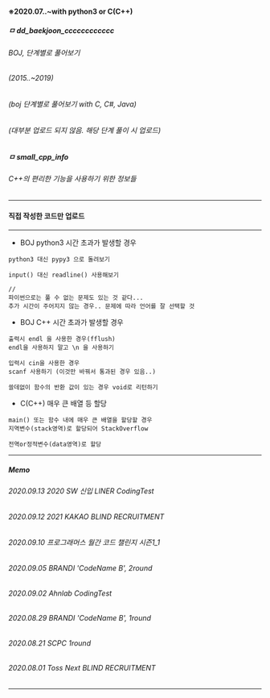 #### ※2020.07..~with python3 or C(C++)
##### ㅁ dd_baekjoon_cccccccccccc
###### BOJ, 단계별로 풀어보기
###### (2015..~2019)
###### (boj 단계별로 풀어보기 with C, C#, Java)
###### (대부분 업로드 되지 않음. 해당 단계 풀이 시 업로드)

##### ㅁ small_cpp_info
###### C++의 편리한 기능을 사용하기 위한 정보들

*************************************************************************

#### 직접 작성한 코드만 업로드

*************************************************************************

* BOJ python3 시간 초과가 발생할 경우
```
python3 대신 pypy3 으로 돌려보기

input() 대신 readline() 사용해보기

//
파이썬으로는 풀 수 없는 문제도 있는 것 같다...
추가 시간이 주어지지 않는 경우.. 문제에 따라 언어를 잘 선택할 것
```

* BOJ C++ 시간 초과가 발생할 경우
```
출력시 endl 을 사용한 경우(fflush)
endl을 사용하지 말고 \n 을 사용하기

입력시 cin을 사용한 경우
scanf 사용하기 (이것만 바꿔서 통과된 경우 있음..)

쓸데없이 함수의 반환 값이 있는 경우 void로 리턴하기
```

* C(C++) 매우 큰 배열 등 할당
```
main() 또는 함수 내에 매우 큰 배열을 할당할 경우
지역변수(stack영역)로 할당되어 StackOverflow

전역or정적변수(data영역)로 할당
```

*************************************************************************
##### Memo
###### 2020.09.13 2020 SW 신입 LINER CodingTest
###### 2020.09.12 2021 KAKAO BLIND RECRUITMENT
###### 2020.09.10 프로그래머스 월간 코드 챌린지 시즌1_1
###### 2020.09.05 BRANDI 'CodeName B', 2round
###### 2020.09.02 Ahnlab CodingTest
###### 2020.08.29 BRANDI 'CodeName B', 1round
###### 2020.08.21 SCPC 1round
###### 2020.08.01 Toss Next BLIND RECRUITMENT
*************************************************************************
